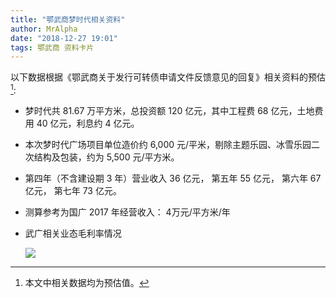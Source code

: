 ```yaml
---
title: "鄂武商梦时代相关资料"
author: MrAlpha
date: "2018-12-27 19:01"
tags: 鄂武商 资料卡片
---
```


以下数据根据《鄂武商关于发行可转债申请文件反馈意见的回复》相关资料的预估[^1]:

- 梦时代共 81.67 万平方米，总投资额 120 亿元，其中工程费 68 亿元，土地费用 40 亿元，利息约 4 亿元。
- 本次梦时代广场项目单位造价约 6,000 元/平米，剔除主题乐园、冰雪乐园二次结构及包装，约为 5,500 元/平方米。
- 第四年（不含建设期 3 年）营业收入 36 亿元， 第五年 55 亿元， 第六年 67 亿元， 第七年 73 亿元。
- 测算参考为国广 2017 年经营收入： 4万元/平方米/年
- 武广相关业态毛利率情况

  ![](https://raw.githubusercontent.com/ericluo/imagebed/master/img/20181227204301.png)


[^1]: 本文中相关数据均为预估值。
